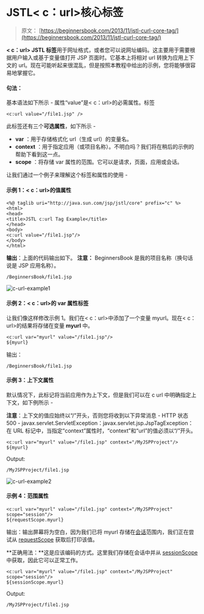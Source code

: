 # JSTL&lt; c：url&gt;核心标签

> 原文： [https://beginnersbook.com/2013/11/jstl-curl-core-tag/](https://beginnersbook.com/2013/11/jstl-curl-core-tag/)

**&lt; c：url&gt; JSTL 标签**用于网址格式，或者您可以说网址编码。这主要用于需要根据用户输入或基于变量值打开 JSP 页面时。它基本上将相对 url 转换为应用上下文的 url。现在可能听起来很混乱，但是按照本教程中给出的示例，您将能够很容易地掌握它。

#### 句法：

基本语法如下所示 - 属性“value”是&lt; c：url&gt;的必需属性。标签

```
<c:url value="/file1.jsp" />
```

此标签还有三个**可选属性**，如下所示 -

*   **var** ：用于存储格式化 url（生成 url）的变量名。
*   **context** ：用于指定应用（或项目名称）。不明白吗？我们将在稍后的示例的帮助下看到这一点。
*   **scope** ：将存储 var 属性的范围。它可以是请求，页面，应用或会话。

让我们通过一个例子来理解这个标签和属性的使用 -

#### 示例 1：&lt; c：url&gt;的值属性

```
<%@ taglib uri="http://java.sun.com/jsp/jstl/core" prefix="c" %>
<html>
<head>
<title>JSTL c:url Tag Example</title>
</head>
<body>
<c:url value="/file1.jsp"/>
</body>
</html>
```

**输出**：上面的代码输出如下。 **注意：** BeginnersBook 是我的项目名称（换句话说是 JSP 应用名称）。

```
/BeginnersBook/file1.jsp
```

![c-url-example1](../Images/502ca16ddd81c9d2f454179bd794e6e1.jpg)

#### 示例 2：&lt; c：url&gt;的 var 属性标签

让我们像这样修改示例 1。我们在&lt; c：url&gt;中添加了一个变量 myurl。现在&lt; c：url&gt;的结果将存储在变量 **myurl** 中。

```
<c:url var="myurl" value="/file1.jsp"/>
${myurl}
```

输出：

```
/BeginnersBook/file1.jsp
```

#### 示例 3：上下文属性

默认情况下，此标记将当前应用作为上下文，但是我们可以在 c url 中明确指定上下文，如下例所示 -

**注意**：上下文的值应始终以“/”开头，否则您将收到以下异常消息 -
HTTP 状态 500 - javax.servlet.ServletException：javax.servlet.jsp.JspTagException：在 URL 标记中，当指定“context”属性时，“context”和“url”的值必须以“/”开头。

```
<c:url var="myurl" value="/file1.jsp" context="/MyJSPProject"/>
${myurl}
```

Output:

```
/MyJSPProject/file1.jsp
```

![c-url-example2](../Images/099d71dea158a8d13cf85ad8e4ad240f.jpg)

#### 示例 4：范围属性

```
<c:url var="myurl" value="/file1.jsp" context="/MyJSPProject" scope="session"/>
${requestScope.myurl}
```

输出：输出屏幕将为空白，因为我们已将 myurl 存储在[会话](https://beginnersbook.com/2013/11/jsp-implicit-object-session-with-examples/)范围内，我们正在尝试从 [requestScope](https://beginnersbook.com/2013/11/jsp-expression-language-el/) 获取后打印该值。

**正确用法：**这是应该编码的方式。这里我们存储在会话中并从 [sessionScope](https://beginnersbook.com/2013/11/jsp-expression-language-el/) 中获取，因此它可以正常工作。

```
<c:url var="myurl" value="/file1.jsp" context="/MyJSPProject" scope="session"/>
${sessionScope.myurl}
```

Output:

```
/MyJSPProject/file1.jsp
```